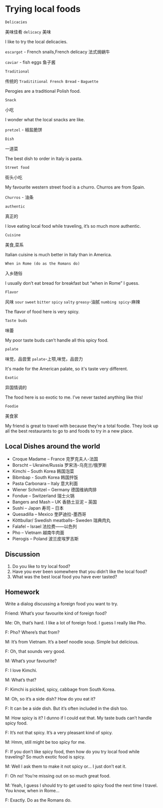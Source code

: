 # Trying local foods
`Delicacies`

美味佳肴 `delicacy` 美味  

I like to try the local delicacies.

`escargot` - French snails,French delicacy 法式焗蜗牛

`caviar` - fish eggs 鱼子酱

`Traditional`

传统的 `Tradititional French Bread` - `Baguette`

Perogies are a traditional Polish food.

`Snack`

小吃

I wonder what the local snacks are like.

`pretzel` - 椒盐脆饼

`Dish`

一道菜

The best dish to order in Italy is pasta.

`Street food`

街头小吃

My favourite western street food is a churro. Churros are from Spain.

`Churros` - 油条

`authentic`

真正的

I love eating local food while traveling, it’s so much more authentic.

`Cuisine`

美食,菜系

Italian cuisine is much better in Italy than in America.

`When in Rome (do as the Romans do)`

入乡随俗

I usually don’t eat bread for breakfast but “when in Rome” I guess.

`Flavor`

风味   `sour` `sweet` `bitter` `spicy` `salty` `greasy`-油腻 `numbing spicy`-麻辣

The flavor of food here is very spicy.

`Taste buds`

味蕾

My poor taste buds can’t handle all this spicy food.

`palate`

味觉，品尝里 `palate`-上颚,味觉，品尝力

It's made for the American palate, so it's taste very different.

`Exotic`

异国情调的

The food here is so exotic to me. I’ve never tasted anything like this!

`Foodie`

美食家

My friend is great to travel with because they’re a total foodie. They look up all the
best restaurants to go to and foods to try in a new place. 

## Local Dishes around the world
* Croque Madame – France 克罗克夫人-法国
* Borscht – Ukraine/Russia 罗宋汤-乌克兰/俄罗斯
* Kimchi – South Korea 韩国泡菜
* Bibmbap - South Korea 韩国拌饭
* Pasta Carbonara – Italy 意大利面
* Wiener Schnitzel – Germany 德国维纳肉排
* Fondue – Switzerland 瑞士火锅
* Bangers and Mash – UK 香肠土豆泥 – 英国
* Sushi – Japan 寿司 – 日本
* Quesadilla – Mexico 奎萨迪拉-墨西哥
* Köttbullar/ Swedish meatballs– Sweden 瑞典肉丸
* Falafel – Israel 法拉费——以色列
* Pho – Vietnam 越南牛肉面
* Pierogis – Poland 波兰皮埃罗吉斯
## Discussion
1. Do you like to try local food?
2. Have you ever been somewhere that you didn’t like the local
food?
3. What was the best local food you have ever tasted?
## Homework
Write a dialog discussing a foreign food you want to try.

Friend: What’s your favourite kind of foreign food?

Me: Oh, that’s hard. I like a lot of foreign food. I guess I really like Pho.

F: Pho? Where’s that from?

M: It’s from Vietnam. It’s a beef noodle soup. Simple but delicious.

F: Oh, that sounds very good.

M: What’s your favourite?

F: I love Kimchi.

M: What’s that?

F: Kimchi is pickled, spicy, cabbage from South Korea.

M: Oh, so it’s a side dish? How do you eat it?

F: It can be a side dish. But it’s often included in the dish too.

M: How spicy is it? I dunno if I could eat that. My taste buds can’t handle spicy
food.

F: It’s not that spicy. It’s a very pleasant kind of spicy.

M: Hmm, still might be too spicy for me.

F: If you don’t like spicy food, then how do you try local food while traveling?
So much exotic food is spicy.

M: Well I ask them to make it not spicy or… I just don’t eat it.

F: Oh no! You’re missing out on so much great food.

M: Yeah, I guess I should try to get used to spicy food the next time I travel.
You know, when in Rome…

F: Exactly. Do as the Romans do. 